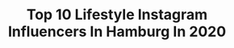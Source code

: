---
title: Top 10 Lifestyle Instagram Influencers In Hamburg In 2020
description: >-
  Find top lifestyle Instagram influencers in Hamburg in 2020. Most popular hashtags: #hamburg #lifestyle #berlin #germany.
platform: Instagram
hits: 399
text_top: Identify the best Instagram influencers on inBeat.
text_bottom: Our platform has 399 Instagram influencers like this in Hamburg, Germany for you to pitch.
profiles:
  - username: "bad.kid.homie"
    fullname: >-
      BadForYou
    bio: >-
      ▪️BAD ▪️FOR ▪️YOU
    location: "Germany"
    followers: 15770
    engagement: 87
    commentsToLikes: 0.087190
    id: ck5bvdb73jfe10i11bxf5wbiw
    verified: false
    hashtags: "#instagood, #deutschrap, #lustigevideos, #lifestyle"
  - username: "cocoshine__"
    fullname: >-
      S O N A
    bio: >-
      FASHION | TRAVEL | LIFESTYLE C R E A T I V E M I N D ✗ Hamburg, Germany ✎ cocoshine@web.de
    location: "Germany"
    followers: 10008
    engagement: 574
    commentsToLikes: 0.107069
    id: ck15tf3erhrpe0i19e9ofhcak
    verified: false
    hashtags: "#outfits, #fashion, #streetstyle, #weltenbummler"
  - username: "tani77runner"
    fullname: >-
      T A N I 🇩🇪 PinkPanthers ⚓️
    bio: >-
      RUNNING LOVE ⚓️Lauflotse 2020 @haspamarathonhamburg 🌺Team Zoot Europe 2020 @zootsports_europe ⏱ M 03:29:49 ⏱ HM 01:40:10 Crew @pink.panthers.hamburg
    location: "Germany"
    followers: 2071
    engagement: 1275
    commentsToLikes: 0.121791
    id: ck138bqrsfgay0i19ywkgdxzd
    verified: false
    hashtags: "#balticsea, #iloverunning, #lauflotse, #361degrees"
  - username: "it_pieces_"
    fullname: >-
      
    bio: >-
      33 yrs #fashion | #beauty | #lifestyle 📍 #hamburg ✉️ imketietjen@web.de https://influencerin-it-pieces.jimdosite.com/
    location: "Germany"
    followers: 41169
    engagement: 142
    commentsToLikes: 0.110525
    id: ck14h3z8v8fow0i19ct7370mp
    verified: false
    hashtags: "#fallfashion, #boots, #it, #whatiwore"
  - username: "paegersus_"
    fullname: >-
      Patrick
    bio: >-
      |📍Wolfsburg (Germany) 🇩🇪 | 🎨 ink | 🛵 motorcycle | 🎮 Gamer 👩‍❤️‍👨 @marlainemat
    location: "Germany"
    followers: 7583
    engagement: 696
    commentsToLikes: 0.102568
    id: ck0vv3vf9nf9d0i198jmhqrxb
    verified: false
    hashtags: "#hannover, #wolfsburg, #inkedmen, #manbun"
  - username: "biniswelt"
    fullname: >-
      Benita🌹 | Fitness | Portraits
    bio: >-
      📍 Hamburg 📩 DM for shootings ➖21 years old ➖Fitness-Girl ➖Snap : benita_99
    location: "Germany"
    followers: 9175
    engagement: 1137
    commentsToLikes: 0.040042
    id: ck9hasb79dwgm0j78ajzpmm6n
    verified: false
    hashtags: "#selbstbewusstsein, #fitnessgirl, #fitness, #portraitmood"
  - username: "julisippel"
    fullname: >-
      @injoyevent
    bio: >-
      Sängerin&Hochzeitsmoderatorin🎙 Уроки вокала онлайн 🎤 Lifestyle ☕ Sports junkie🏋️‍♀️ Booklover 📚
    location: "Germany"
    followers: 3335
    engagement: 854
    commentsToLikes: 0.104135
    id: ck8t7yhwxifhe0j78b5hlo5p4
    verified: false
    hashtags: "#hochzeisband, #prisianlifestyle, #nightlife, #russischehochzeit"
  - username: "mr.another_one"
    fullname: >-
      Patrick
    bio: >-
      #Fashion #menstyles #Lifestyle #Gym 📍Hamburg ✉ contact patrick.tyborski@gmail.com Ambassador of @fashionnovamen
    location: "Germany"
    followers: 28306
    engagement: 683
    commentsToLikes: 0.112247
    id: ck14lcssnu0pp0i19xoseolah
    verified: false
    hashtags: "#london, #fashionstyle, #styleinfluencer, #menstreetstyle"
  - username: "kathamariie"
    fullname: >-
      KATHARINA MARIE
    bio: >-
      POSITIVITY| FASHION| INSPO| LIFESTYLE 19 years, Hamburg🤍 A positive mind is the first step!✨
    location: "Germany"
    followers: 7539
    engagement: 937
    commentsToLikes: 0.097996
    id: ck9wenpgil35y0j78son8gwru
    verified: false
    hashtags: "#outfit, #blogger, #beauty, #carmushkapresets"
  - username: "ichsowirso"
    fullname: >-
      Lisa Steinkopf
    bio: >-
      | Lifestyle Blog aus Hamburg |⁣ ⁣Familienalltag und Inspiration ⁣ ⁣Food.Reisen.Mode.DIY.Interieur⁣ ⁣Fotografin bei @steinkopfmedia
    location: "Germany"
    followers: 23432
    engagement: 926
    commentsToLikes: 0.005423
    id: ck0tvq8zpcdtd0i19q0jgp8ye
    verified: false
    hashtags: "#ichsowirsofernes, #herbst, #apulien, #italien"
---
